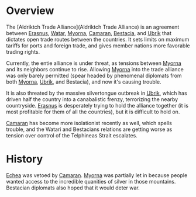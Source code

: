 # Overview

The [Aldriktch Trade Alliance](Aldriktch Trade Alliance) is an agreement between [Erasnus](Erasnus), [Watar](Watar), [Myorna](Myorna), [Camaran](Camaran), [Bestacia](Bestacia), and [Ubrik](Ubrik) that dictates open trade routes between the countries. It sets limits on maximum tariffs for ports and foreign trade, and gives member nations more favorable trading rights.

Currently, the entie alliance is under threat, as tensions between [Myorna](Myorna) and its neighbors continue to rise. Allowing [Myorna](Myorna) into the trade alliance was only barely permitted (spear headed by phenomenal diplomats from both [Myorna](Myorna), [Ubrik](Ubrik), and Bestacia), and now it's causing trouble.

It is also threated by the massive silvertongue outbreak in [Ubrik](Ubrik), which has driven half the country into a canabalistic frenzy, terrorizing the nearby countryside. [Erasnus](Erasnus) is desperately trying to hold the alliance together (it is most profitable for them of all the countries), but it is difficult to hold on.

[Camaran](Camaran) has become more isolationist recently as well, which spells trouble, and the Watari and Bestacians relations are getting worse as tension over control of the Telphineas Strait escalates. 

# History

[Echea](Echea) was vetoed by [Camaran](Camaran). [Myorna](Myorna) was partially let in because people wanted access to the incredible quanities of silver in those mountains. Bestacian diplomats also hoped that it would deter war.